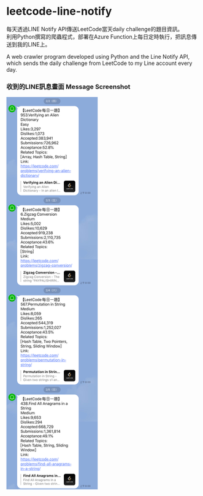 # leetcode-line-notify
每天透過LINE Notify API傳送LeetCode當天daily challenge的題目資訊。
<br>
利用Python撰寫的爬蟲程式，部署在Azure Function上每日定時執行，把訊息傳送到我的LINE上。

A web crawler program developed using Python and the Line Notify API, which sends the daily challenge from LeetCode to my Line account every day.

### 收到的LINE訊息畫面  Message Screenshot
![](https://github.com/Tedfeng0127/leetcode-line-notify/blob/37655cb86c945ea41be933b9ba63b2f50d2770f2/img/screenshot.jpg)
